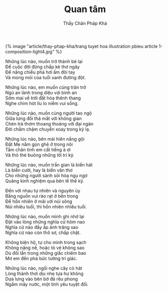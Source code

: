 ﻿---
title: Quan tâm
author: Thầy Chân Pháp Khả
---

{% image "article/thay-phap-kha/trang tuyet hoa illustration pbieu article 1-composition-light4.jpg" %}

<div class="verse"><p>Những lúc nào, muốn trở thành bé lại<br/>
Để cuộc đời đừng chấp kẻ thơ ngây<br/>
Để nắng chiều phả hơi ấm đôi tay<br/>
Và mong mỏi của tuổi xanh đường đột.</p>

<p>Những lúc nào, em muốn cùng trăn trở<br/>
Ngủ an lành trong diệu vợi bình an<br/>
Sớm mai về trời đất hóa thênh thang<br/>
Nghe chim hót líu lo niềm vui sống.</p>

<p>Những lúc nào, muốn cùng người tao ngộ<br/>
Giữa lưng đồi thả mắt với không gian<br/>
Chén trà thơm thoang thoảng với đại ngàn<br/>
Đời chầm chậm chuyển xoay trong kỳ lạ.</p>

<p>Những lúc nào, bên mái hiên nắng gội<br/>
Đất Mẹ nằm gọn ghẻ ở trong nôi<br/>
Tấm chân tình em cất tiếng à ơi<br/>
Và thỏ thẻ buông những lời tri kỷ.</p>

<p>Những lúc nào, muốn trần gian là biển hát<br/>
Là biển cười, hay là biển văn thơ<br/>
Cho những người sành sỏi hóa ngu ngơ<br/>
Quăng kinh nghiệm qua bên lề thế kỷ.</p>

<p>Đến với nhau tự nhiên và nguyên ủy<br/>
Bằng nguồn vui rào rạt ở bên trong<br/>
Để hồn nhiên ở mãi với núi sông<br/>
Núi nhiêu tuổi, thì hồn nhiên nhiêu tuổi.</p>

<p>Những lúc nào, muốn mình ghi nhớ lại<br/>
Đặt vào lòng những nghĩa cử hôm nao<br/>
Nghĩa cử nào đầy ắp ánh trăng sao<br/>
Nghĩa cử nào còn thô sơ, chấp chặt.</p>

<p>Không biện hộ, tự cho mình trong sạch<br/>
Không nặng nề, hoặc tỏ vẻ không sao<br/>
Dù đôi lần trong những giấc chiêm bao<br/>
Mơ em đến phá bức tường tri giác.</p>

<p>Những lúc nào, ngồi nghe cây cỏ hát <br/>
Lòng thảnh thơi dịu nhẹ tựa hư không<br/>
Dựa lưng vào bên bờ đá rêu phong<br/>
Ngắm mây nước, một tình yêu tuyệt đối.</p></div>
